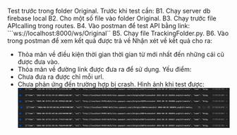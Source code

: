 Test trước trong folder Original.
Trước khi test cần:
B1. Chạy server db firebase local
B2. Cho một số file vào folder Original.
B3. Chạy trước file APIcalling trong routes.
B4. Vào postman để test API bằng link: ```ws://localhost:8000/ws/Original``
B5. Chạy file TrackingFolder.py.
B6. Vào trong postman để xem kết quả được trả về
Nhận xét về kết quả cho ra: 
- Thỏa mãn về điều kiện thời gian thời gian từ mới nhất đến những cái cũ được đưa vào.
- Thỏa mãn về đường link được đưa ra để sử dụng. 
Yếu điểm:
- Chưa đưa ra được chỉ mỗi url.
- Chưa phản ứng đến trường hợp bị crash.
Hình ảnh khi test được:
![alt text](image.png)

